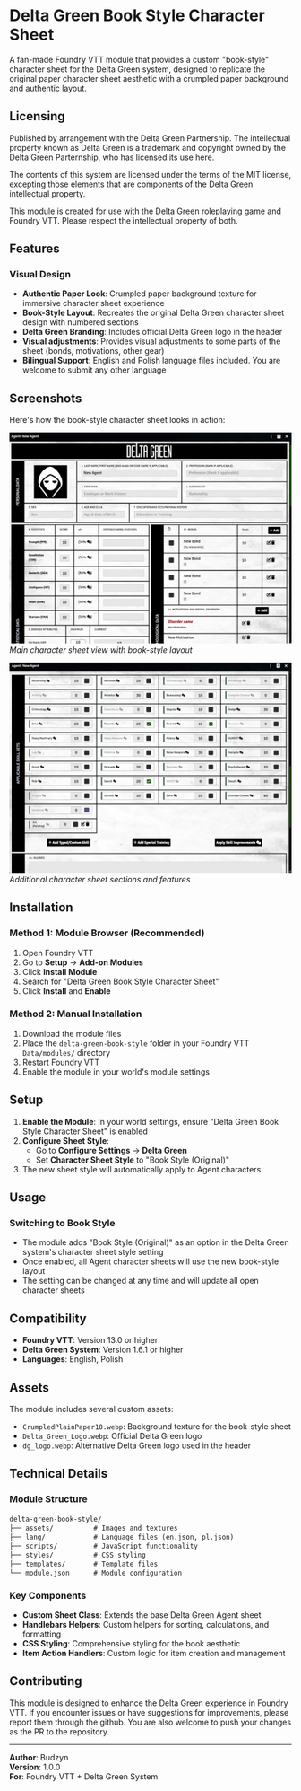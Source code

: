 # Delta Green Book Style Character Sheet

A fan-made Foundry VTT module that provides a custom "book-style" character sheet for the Delta Green system, designed to replicate the original paper character sheet aesthetic with a crumpled paper background and authentic layout.

## Licensing

Published by arrangement with the Delta Green Partnership. The intellectual property known as Delta Green is a trademark and copyright owned by the Delta Green Parternship, who has licensed its use here.

The contents of this system are licensed under the terms of the MIT license, excepting those elements that are components of the Delta Green intellectual property.


This module is created for use with the Delta Green roleplaying game and Foundry VTT. Please respect the intellectual property of both.

## Features

### Visual Design
- **Authentic Paper Look**: Crumpled paper background texture for immersive character sheet experience
- **Book-Style Layout**: Recreates the original Delta Green character sheet design with numbered sections
- **Delta Green Branding**: Includes official Delta Green logo in the header
- **Visual adjustments**: Provides visual adjustments to some parts of the sheet (bonds, motivations, other gear)
- **Bilingual Support**: English and Polish language files included. You are welcome to submit any other language

## Screenshots

Here's how the book-style character sheet looks in action:

![Character Sheet Example 1](assets/example1.png)
*Main character sheet view with book-style layout*

![Character Sheet Example 2](assets/example2.png)
*Additional character sheet sections and features*

## Installation

### Method 1: Module Browser (Recommended)
1. Open Foundry VTT
2. Go to **Setup** → **Add-on Modules**
3. Click **Install Module**
4. Search for "Delta Green Book Style Character Sheet"
5. Click **Install** and **Enable**

### Method 2: Manual Installation
1. Download the module files
2. Place the `delta-green-book-style` folder in your Foundry VTT `Data/modules/` directory
3. Restart Foundry VTT
4. Enable the module in your world's module settings

## Setup

1. **Enable the Module**: In your world settings, ensure "Delta Green Book Style Character Sheet" is enabled
2. **Configure Sheet Style**: 
   - Go to **Configure Settings** → **Delta Green**
   - Set **Character Sheet Style** to "Book Style (Original)"
3. The new sheet style will automatically apply to Agent characters

## Usage

### Switching to Book Style
- The module adds "Book Style (Original)" as an option in the Delta Green system's character sheet style setting
- Once enabled, all Agent character sheets will use the new book-style layout
- The setting can be changed at any time and will update all open character sheets


## Compatibility

- **Foundry VTT**: Version 13.0 or higher
- **Delta Green System**: Version 1.6.1 or higher
- **Languages**: English, Polish

## Assets

The module includes several custom assets:
- `CrumpledPlainPaper10.webp`: Background texture for the book-style sheet
- `Delta_Green_Logo.webp`: Official Delta Green logo
- `dg_logo.webp`: Alternative Delta Green logo used in the header

## Technical Details

### Module Structure
```
delta-green-book-style/
├── assets/          # Images and textures
├── lang/            # Language files (en.json, pl.json)
├── scripts/         # JavaScript functionality
├── styles/          # CSS styling
├── templates/       # Template files
└── module.json      # Module configuration
```

### Key Components
- **Custom Sheet Class**: Extends the base Delta Green Agent sheet
- **Handlebars Helpers**: Custom helpers for sorting, calculations, and formatting
- **CSS Styling**: Comprehensive styling for the book aesthetic
- **Item Action Handlers**: Custom logic for item creation and management


## Contributing

This module is designed to enhance the Delta Green experience in Foundry VTT. If you encounter issues or have suggestions for improvements, please report them through the github. You are also welcome to push your changes as the PR to the repository.

---

**Author**: Budzyn  
**Version**: 1.0.0  
**For**: Foundry VTT + Delta Green System
